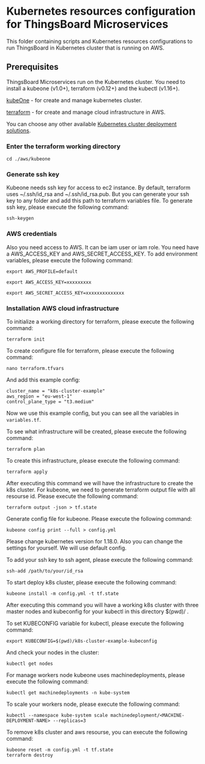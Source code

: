 # Kubernetes resources configuration for ThingsBoard Microservices

This folder containing scripts and Kubernetes resources configurations to run ThingsBoard in Kubernetes cluster that is running on AWS.

## Prerequisites

ThingsBoard Microservices run on the Kubernetes cluster.
You need to install a kubeone (v1.0+), terraform (v0.12+) and the kubectl (v1.16+).

[kubeOne](https://docs.kubermatic.com/kubeone/master/) - for create and manage kubernetes cluster.

[terraform](https://www.terraform.io/) - for create and manage cloud infrastructure in AWS.

You can choose any other available [Kubernetes cluster deployment solutions](https://kubernetes.io/docs/setup/pick-right-solution/).

### Enter the terraform working directory

`
cd ./aws/kubeone
`

### Generate ssh key

Kubeone needs ssh key for access to ec2 instance. By default, terraform uses ~/.ssh/id_rsa and ~/.ssh/id_rsa.pub. But you can generate your ssh key to any folder and add this path to terraform variables file.
To generate ssh key, please execute the following command:

`
ssh-keygen
` 

### AWS credentials
Also you need access to AWS. It can be iam user or iam role. You need have a AWS_ACCESS_KEY and AWS_SECRET_ACCESS_KEY.
To add environment variables, please execute the following command:

`
export AWS_PROFILE=default
`

`
export AWS_ACCESS_KEY=xxxxxxxxx
`

`
export AWS_SECRET_ACCESS_KEY=xxxxxxxxxxxxxx
`

### Installation AWS cloud infrastructure

To initialize a working directory for terraform, please execute the following command:

`
terraform init
`

To create configure file for terraform, please execute the following command:

`
nano terraform.tfvars
`

And add this example config:
```
cluster_name = "k8s-cluster-example"
aws_region = "eu-west-1"
control_plane_type = "t3.medium"
```
Now we use this example config, but you can see all the variables in `variables.tf`.

To see what infrastructure will be created, please execute the following command:

`
terraform plan
`

To create this infrastructure, please execute the following command:

`
terraform apply
`

After executing this command we will have the infrastructure to create the k8s cluster.
For kubeone, we need to generate terraform output file with all resourse id. Please execute the following command:

`
terraform output -json > tf.state
`

Generate config file for kubeone. Please execute the following command:

`
kubeone config print --full > config.yml
`

Please change kubernetes version for 1.18.0. 
Also you can change the settings for yourself. We will use default config.

To add your ssh key to ssh agent, please execute the following command:

`
ssh-add /path/to/your/id_rsa
`

To start deploy k8s cluster, please execute the following command:

`
kubeone install -m config.yml -t tf.state
`

After executing this command you will have a working k8s cluster with three master nodes and kubeconfig for your kubectl in this directory  $(pwd)/ .

To set KUBECONFIG variable for kubectl, please execute the following command:

`
export KUBECONFIG=$(pwd)/k8s-cluster-example-kubeconfig
`

And check your nodes in the cluster:

`
kubectl get nodes 
`

For manage workers node kubeone uses machinedeployments, please execute the following command:

`
kubectl get machinedeployments -n kube-system
`

To scale your workers node, please execute the following command:

`
kubectl --namespace kube-system scale machinedeployment/<MACHINE-DEPLOYMENT-NAME> --replicas=3
`

To remove k8s cluster and aws resourse, you can execute the following command:

```
kubeone reset -m config.yml -t tf.state
terraform destroy
```